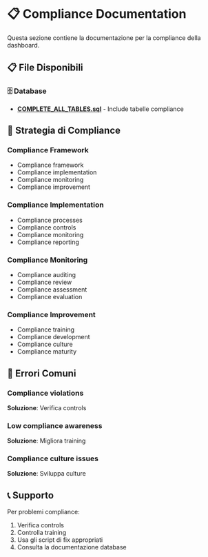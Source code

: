 # 📋 Compliance Documentation

Questa sezione contiene la documentazione per la compliance della dashboard.

## 📋 File Disponibili

### 🗄️ Database
- **[COMPLETE_ALL_TABLES.sql](../database/COMPLETE_ALL_TABLES.sql)** - Include tabelle compliance

## 🎯 Strategia di Compliance

### Compliance Framework
- Compliance framework
- Compliance implementation
- Compliance monitoring
- Compliance improvement

### Compliance Implementation
- Compliance processes
- Compliance controls
- Compliance monitoring
- Compliance reporting

### Compliance Monitoring
- Compliance auditing
- Compliance review
- Compliance assessment
- Compliance evaluation

### Compliance Improvement
- Compliance training
- Compliance development
- Compliance culture
- Compliance maturity

## 🚨 Errori Comuni

### Compliance violations
**Soluzione**: Verifica controls

### Low compliance awareness
**Soluzione**: Migliora training

### Compliance culture issues
**Soluzione**: Sviluppa culture

## 📞 Supporto

Per problemi compliance:
1. Verifica controls
2. Controlla training
3. Usa gli script di fix appropriati
4. Consulta la documentazione database